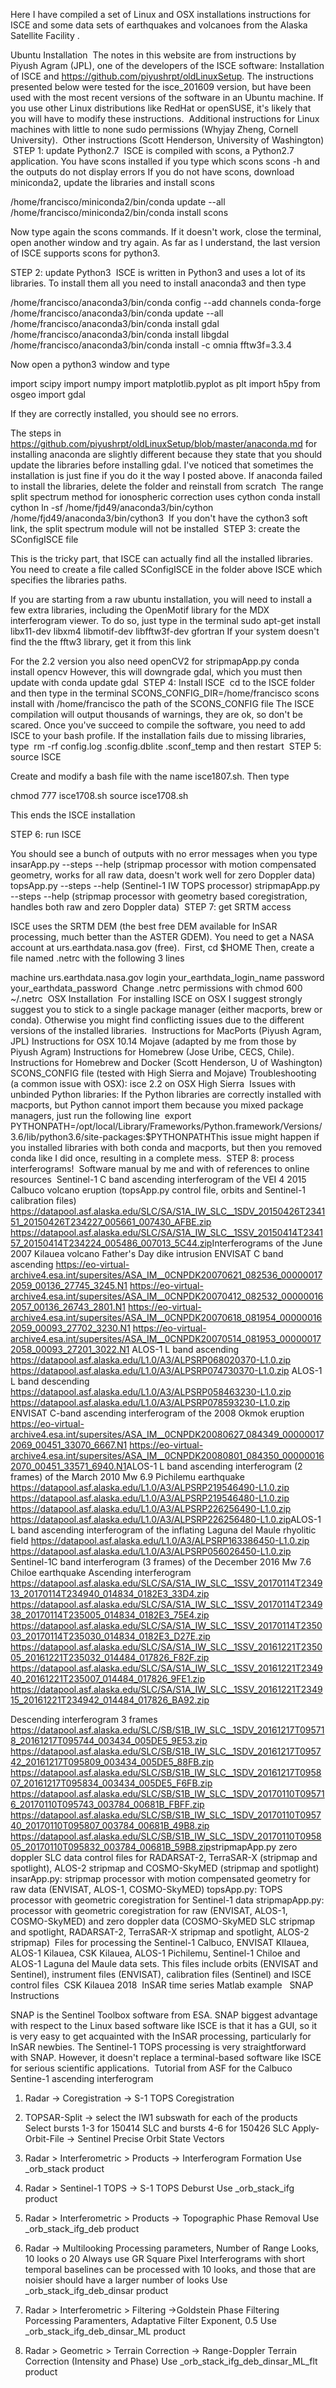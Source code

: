 Here I have compiled a set of Linux and OSX installations instructions for ISCE and some data sets of earthquakes and volcanoes from the Alaska Satellite Facility .
 
Ubuntu Installation
​
The notes in this website are from instructions by Piyush Agram (JPL), one of the developers of the ISCE software: Installation of ISCE and https://github.com/piyushrpt/oldLinuxSetup. The instructions presented below were tested for the isce_201609 version, but have been used with the most recent versions of the software in an Ubuntu machine. If you use other Linux distributions like RedHat or openSUSE, it's likely that you will have to modify these instructions. 
​
Additional instructions for Linux machines with little to none sudo permissions (Whyjay Zheng, Cornell University).
​
Other instructions (Scott Henderson, University of Washington)
​
STEP 1: update Python2.7 
​
ISCE is compiled with scons, a Python2.7 application. You have scons installed if you type
which scons
scons -h
and the outputs do not display errors
If you do not have scons, download miniconda2, update the libraries and install scons 
 
/home/francisco/miniconda2/bin/conda update --all
/home/francisco/miniconda2/bin/conda install scons
 
Now type again the scons commands. If it doesn't work, close the terminal, open another window and try again. As far as I understand, the last version of ISCE supports scons for python3.
 
STEP 2: update Python3
​
ISCE is written in Python3 and uses a lot of its libraries. To install them all you need to install anaconda3 and then type
 
/home/francisco/anaconda3/bin/conda config --add channels conda-forge
/home/francisco/anaconda3/bin/conda update --all
/home/francisco/anaconda3/bin/conda install gdal
/home/francisco/anaconda3/bin/conda install libgdal
/home/francisco/anaconda3/bin/conda install -c omnia fftw3f=3.3.4
 
Now open a python3 window and type
 
import scipy
import numpy
import matplotlib.pyplot as plt
import h5py
from osgeo import gdal
 
If they are correctly installed, you should see no errors.
 
The steps in https://github.com/piyushrpt/oldLinuxSetup/blob/master/anaconda.md for installing anaconda are slightly different because they state that you should update the libraries before installing gdal. I've noticed that sometimes the installation is just fine if you do it the way I posted above. If anaconda failed to install the libraries, delete the folder and reinstall from scratch
​
The range split spectrum method for ionospheric correction uses cython
conda install cython
ln -sf /home/fjd49/anaconda3/bin/cython /home/fjd49/anaconda3/bin/cython3
​
If you don't have the cython3 soft link, the split spectrum module will not be installed
​
STEP 3: create the SConfigISCE file
 
This is the tricky part, that ISCE can actually find all the installed libraries. You need to create a file called SConfigISCE in the folder above ISCE which specifies the libraries paths. 
 
If you are starting from a raw ubuntu installation, you will need to install a few extra libraries, including the OpenMotif library for the MDX interferogram viewer. To do so, just type in the terminal
sudo apt-get install libx11-dev libxm4 libmotif-dev libfftw3f-dev gfortran
If your system doesn't find the the fftw3 library, get it from this link
 
For the 2.2 version you also need openCV2 for stripmapApp.py
conda install opencv
However, this will downgrade gdal, which you must then update with
conda update gdal
​
STEP 4: Install ISCE
​
cd to the ISCE folder and then type in the terminal
SCONS_CONFIG_DIR=/home/francisco scons install
with /home/francisco the path of the SCONS_CONFIG file
The ISCE compilation will output thousands of warnings, they are ok, so don't be scared. Once you've succeed to compile the software, you need to add ISCE to your bash profile. If the installation fails due to missing libraries, type
​
rm -rf config.log .sconfig.dblite .sconf_temp
​
and then restart
​
STEP 5: source ISCE
 
Create and modify a bash file with the name isce1807.sh. Then type 
 
chmod 777 isce1708.sh
source isce1708.sh
 
This ends the ISCE installation
 
STEP 6: run ISCE
 
You should see a bunch of outputs with no error messages when you type 
​
insarApp.py --steps --help (stripmap processor with motion compensated geometry, works for all raw data, doesn't work well for zero Doppler data)
topsApp.py --steps --help (Sentinel-1 IW TOPS processor)
stripmapApp.py --steps --help (stripmap processor with geometry based coregistration, handles both raw and zero Doppler data)
​
STEP 7: get SRTM access
 
ISCE uses the SRTM DEM (the best free DEM available for InSAR processing, much better than the ASTER GDEM). You need to get a NASA account at urs.earthdata.nasa.gov (free).
​
First, cd $HOME
Then, create a file named .netrc with the following 3 lines 
 
machine urs.earthdata.nasa.gov
login your_earthdata_login_name
password your_earthdata_password 
​
Change .netrc permissions with chmod 600 ~/.netrc 
​
OSX Installation
​
For installing ISCE on OSX I suggest strongly suggest you to stick to a single package manager (either macports, brew or conda). Otherwise you might find conflicting issues due to the different versions of the installed libraries.
​
Instructions for MacPorts (Piyush Agram, JPL) 
Instructions for OSX 10.14 Mojave (adapted by me from those by Piyush Agram)
Instructions for Homebrew (Jose Uribe, CECS, Chile). 
Instructions for Homebrew and Docker (Scott Henderson, U of Washington)
SCONS_CONFIG file (tested with High Sierra and Mojave)
Troubleshooting (a common issue with OSX): isce 2.2 on OSX High Sierra
​
Issues with unbinded Python libraries: If the Python libraries are correctly installed with macports, but Python cannot import them because you mixed package managers, just run the following line
​
export PYTHONPATH=/opt/local/Library/Frameworks/Python.framework/Versions/3.6/lib/python3.6/site-packages:$PYTHONPATH
​
This issue might happen if you installed libraries with both conda and macports, but then you removed conda like I did once, resulting in a complete mess.
​
STEP 8: process interferograms! 
​
Software manual by me and with of references to online resources
​
Sentinel-1 C band ascending interferogram of the VEI 4 2015 Calbuco volcano eruption (topsApp.py control file, orbits and Sentinel-1 calibration files)
https://datapool.asf.alaska.edu/SLC/SA/S1A_IW_SLC__1SDV_20150426T234151_20150426T234227_005661_007430_AFBE.zip
https://datapool.asf.alaska.edu/SLC/SA/S1A_IW_SLC__1SSV_20150414T234157_20150414T234224_005486_007013_5C44.zip
​
Interferograms of the June 2007 Kilauea volcano Father's Day dike intrusion
ENVISAT C band ascending
https://eo-virtual-archive4.esa.int/supersites/ASA_IM__0CNPDK20070621_082536_000000172059_00136_27745_3245.N1
https://eo-virtual-archive4.esa.int/supersites/ASA_IM__0CNPDK20070412_082532_000000162057_00136_26743_2801.N1
https://eo-virtual-archive4.esa.int/supersites/ASA_IM__0CNPDK20070618_081954_000000162059_00093_27702_3230.N1
https://eo-virtual-archive4.esa.int/supersites/ASA_IM__0CNPDK20070514_081953_000000172058_00093_27201_3022.N1
ALOS-1 L band ascending
https://datapool.asf.alaska.edu/L1.0/A3/ALPSRP068020370-L1.0.zip
https://datapool.asf.alaska.edu/L1.0/A3/ALPSRP074730370-L1.0.zip
ALOS-1 L band descending
https://datapool.asf.alaska.edu/L1.0/A3/ALPSRP058463230-L1.0.zip
https://datapool.asf.alaska.edu/L1.0/A3/ALPSRP078593230-L1.0.zip
​
ENVISAT C-band ascending interferogram of the 2008 Okmok eruption
https://eo-virtual-archive4.esa.int/supersites/ASA_IM__0CNPDK20080627_084349_000000172069_00451_33070_6667.N1
https://eo-virtual-archive4.esa.int/supersites/ASA_IM__0CNPDK20080801_084350_000000162070_00451_33571_6940.N1
​
ALOS-1 L band ascending interferogram (2 frames) of the March 2010 Mw 6.9 Pichilemu earthquake
https://datapool.asf.alaska.edu/L1.0/A3/ALPSRP219546490-L1.0.zip
https://datapool.asf.alaska.edu/L1.0/A3/ALPSRP219546480-L1.0.zip
https://datapool.asf.alaska.edu/L1.0/A3/ALPSRP226256490-L1.0.zip
https://datapool.asf.alaska.edu/L1.0/A3/ALPSRP226256480-L1.0.zip
​
ALOS-1 L band ascending interferogram of the inflating Laguna del Maule rhyolitic field
https://datapool.asf.alaska.edu/L1.0/A3/ALPSRP163386450-L1.0.zip
https://datapool.asf.alaska.edu/L1.0/A3/ALPSRP056026450-L1.0.zip
​
Sentinel-1C band interferogram (3 frames) of the December 2016 Mw 7.6 Chiloe earthquake
Ascending interferogram
https://datapool.asf.alaska.edu/SLC/SA/S1A_IW_SLC__1SSV_20170114T234913_20170114T234940_014834_0182E3_33D4.zip
https://datapool.asf.alaska.edu/SLC/SA/S1A_IW_SLC__1SSV_20170114T234938_20170114T235005_014834_0182E3_75E4.zip
https://datapool.asf.alaska.edu/SLC/SA/S1A_IW_SLC__1SSV_20170114T235003_20170114T235030_014834_0182E3_D27E.zip
https://datapool.asf.alaska.edu/SLC/SA/S1A_IW_SLC__1SSV_20161221T235005_20161221T235032_014484_017826_F82F.zip
https://datapool.asf.alaska.edu/SLC/SA/S1A_IW_SLC__1SSV_20161221T234940_20161221T235007_014484_017826_9FE1.zip
https://datapool.asf.alaska.edu/SLC/SA/S1A_IW_SLC__1SSV_20161221T234915_20161221T234942_014484_017826_BA92.zip
 
Descending interferogram 3 frames
https://datapool.asf.alaska.edu/SLC/SB/S1B_IW_SLC__1SDV_20161217T095718_20161217T095744_003434_005DE5_9E53.zip
https://datapool.asf.alaska.edu/SLC/SB/S1B_IW_SLC__1SDV_20161217T095742_20161217T095809_003434_005DE5_88FB.zip
https://datapool.asf.alaska.edu/SLC/SB/S1B_IW_SLC__1SDV_20161217T095807_20161217T095834_003434_005DE5_F6FB.zip
https://datapool.asf.alaska.edu/SLC/SB/S1B_IW_SLC__1SDV_20170110T095716_20170110T095743_003784_00681B_FBFF.zip
https://datapool.asf.alaska.edu/SLC/SB/S1B_IW_SLC__1SDV_20170110T095740_20170110T095807_003784_00681B_49B8.zip
https://datapool.asf.alaska.edu/SLC/SB/S1B_IW_SLC__1SDV_20170110T095805_20170110T095832_003784_00681B_59B8.zip
​
stripmapApp.py zero doppler SLC data control files for RADARSAT-2, TerraSAR-X (stripmap and spotlight), ALOS-2 stripmap and COSMO-SkyMED (stripmap and spotlight) 
​
insarApp.py: stripmap processor with motion compensated geometry for raw data (ENVISAT, ALOS-1, COSMO-SkyMED)
topsApp.py: TOPS processor with geometric coregistration for Sentinel-1 data
stripmapApp.py: processor with geometric coregistration for raw (ENVISAT, ALOS-1, COSMO-SkyMED) and zero doppler data (COSMO-SkyMED SLC stripmap and spotlight, RADARSAT-2, TerraSAR-X stripmap and spotlight, ALOS-2 stripmap)
​
Files for processing the Sentinel-1 Calbuco, ENVISAT KIlauea, ALOS-1 Kilauea, CSK Kilauea, ALOS-1 Pichilemu, Sentinel-1 Chiloe and ALOS-1 Laguna del Maule data sets. This files include orbits  (ENVISAT and Sentinel), instrument files (ENVISAT), calibration files (Sentinel) and ISCE control files
​
CSK Kilauea 2018
​
InSAR time series Matlab example
​
​
SNAP Instructions
 
SNAP is the Sentinel Toolbox software from ESA. SNAP biggest advantage with respect to the Linux based software like ISCE is that it has a GUI, so it is very easy to get acquainted with the InSAR processing, particularly for InSAR newbies. The Sentinel-1 TOPS processing is very straightforward with SNAP. However, it doesn't replace a terminal-based software like ISCE for serious scientific applications.
​
Tutorial from ASF for the Calbuco Sentine-1 ascending interferogram 
​
1. Radar -> Coregistration -> S-1 TOPS Coregistration 
​
2. TOPSAR-Split -> select the IW1 subswath for each of the products
Select bursts 1-3 for 150414 SLC and bursts 4-6 for 150426 SLC
Apply-Orbit-File -> Sentinel Precise Orbit State Vectors
​​
3. Radar > Interferometric > Products ->  Interferogram Formation 
Use _orb_stack product 
 
4. Radar > Sentinel-1 TOPS -> S-1 TOPS Deburst
Use _orb_stack_ifg product 
​
5. Radar > Interferometric > Products -> Topographic Phase Removal
Use _orb_stack_ifg_deb product 
​
6. Radar -> Multilooking
Processing  parameters, Number of Range Looks, 10 looks o 20 
Always use GR Square Pixel
Interferograms with short temporal baselines can be processed with 10 looks, and those that are noisier should have a larger number of looks
Use _orb_stack_ifg_deb_dinsar product 
​
7. Radar > Interferometric > Filtering ->Goldstein Phase Filtering
Porcessing Paramenters, Adaptative Filter Exponent, 0.5
Use _orb_stack_ifg_deb_dinsar_ML product 
 
8. Radar > Geometric > Terrain Correction -> Range-Doppler Terrain Correction (Intensity and Phase)
Use _orb_stack_ifg_deb_dinsar_ML_flt product 
